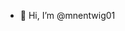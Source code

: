 - 👋 Hi, I’m @mnentwig01

<!---
mnentwig01/mnentwig01 is a ✨ special ✨ repository because its `README.md` (this file) appears on your GitHub profile.
You can click the Preview link to take a look at your changes.
--->
